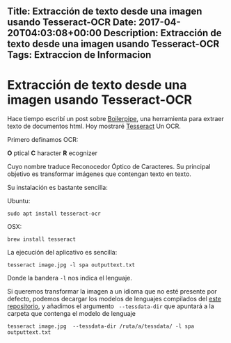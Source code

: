 Title: Extracción de texto desde una imagen usando Tesseract-OCR
Date: 2017-04-20T04:03:08+00:00
Description: Extracción de texto desde una imagen usando Tesseract-OCR
Tags: Extraccion de Informacion
---
# Extracción de texto desde una imagen usando Tesseract-OCR

Hace tiempo escribí un post sobre [Boilerpipe](http://blog.contraslash.com/usando-boilerpipe-para-extraer-informacion-de-un-h/), una herramienta para extraer texto de documentos html. Hoy mostraré [Tesseract](https://github.com/tesseract-ocr/tesseract) Un OCR.

Primero definamos OCR:

**O** ptical
**C** haracter
**R** ecognizer

Cuyo nombre traduce Reconocedor Óptico de Caracteres. Su principal objetivo es transformar imágenes  que contengan texto en texto.

Su instalación es bastante sencilla:

Ubuntu:

```
sudo apt install tesseract-ocr
```

OSX:

```
brew install tesseract
```

La ejecución del aplicativo es sencilla:

```
tesseract image.jpg -l spa outputtext.txt
```

Donde la bandera `-l` nos indica el lenguaje.

Si queremos transformar la imagen a un idioma que no esté presente por defecto, podemos decargar los modelos de lenguajes compilados del [este repositorio](https://github.com/tesseract-ocr/tessdata), y añadimos el argumento ` --tessdata-dir` que apuntará a la carpeta que contenga el modelo de lenguaje

```
tesseract image.jpg  --tessdata-dir /ruta/a/tessdata/ -l spa outputtext.txt 
```